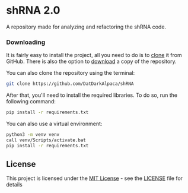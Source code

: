 # shRNA 2.0
A repository made for analyzing and refactoring the shRNA code.

### Downloading

It is fairly easy to install the project, all you need to do is to 
[clone](https://github.com/DatDarkAlpaca/shRNA/) it from
GitHub. There is also the option to [download](https://github.com/DatDarkAlpaca/shRNA/archive/refs/heads/main.zip)
a copy of the repository.

You can also clone the repository using the terminal:

```bash
git clone https://github.com/DatDarkAlpaca/shRNA
```

After that, you'll need to install the required libraries. To do so, run the following command:

```bash
pip install -r requirements.txt
```

You can also use a virtual environment:

```bash
python3 -m venv venv
call venv/Scripts/activate.bat
pip install -r requirements.txt
```

## License

This project is licensed under the [MIT License](https://opensource.org/licenses/MIT) - see the
[LICENSE](LICENSE) file for details
